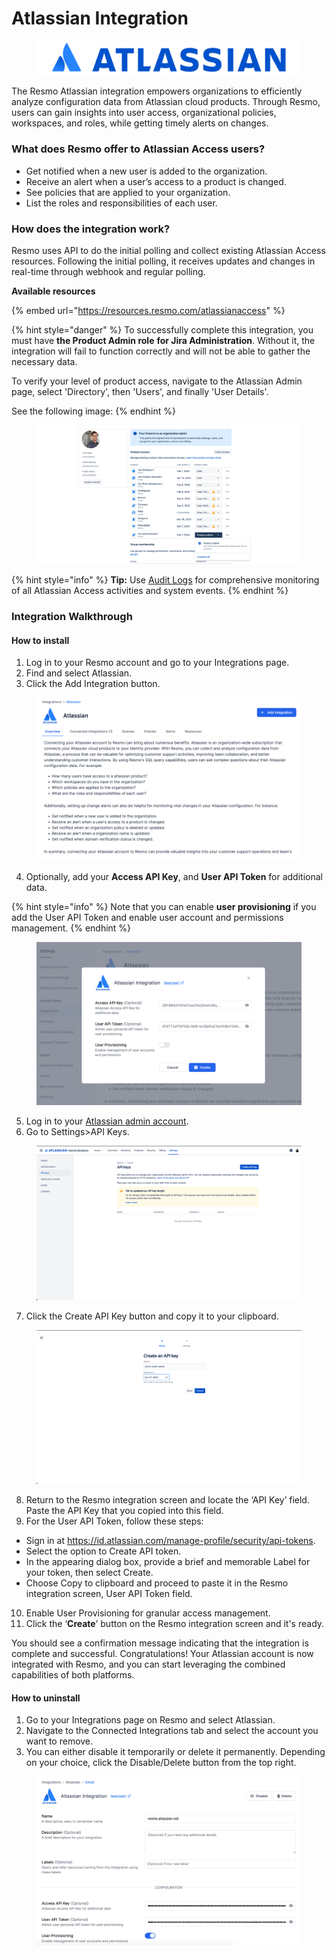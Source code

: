 # Atlassian Integration

<figure><img src="../.gitbook/assets/atlassian-access-logo.png" alt=""><figcaption></figcaption></figure>

The Resmo Atlassian integration empowers organizations to efficiently analyze configuration data from Atlassian cloud products. Through Resmo, users can gain insights into user access, organizational policies, workspaces, and roles, while getting timely alerts on changes.

### What does Resmo offer to Atlassian Access users?

* Get notified when a new user is added to the organization.
* Receive an alert when a user’s access to a product is changed.
* See policies that are applied to your organization.
* List the roles and responsibilities of each user.

### How does the integration work?

Resmo uses API to do the initial polling and collect existing Atlassian Access resources. Following the initial polling, it receives updates and changes in real-time through webhook and regular polling.

**Available resources**

{% embed url="https://resources.resmo.com/atlassianaccess" %}

{% hint style="danger" %}
To successfully complete this integration, you must have **the Product Admin role** **for Jira Administration**. Without it, the integration will fail to function correctly and will not be able to gather the necessary data.&#x20;

To verify your level of product access, navigate to the Atlassian Admin page, select 'Directory', then 'Users', and finally 'User Details'.

See the following image:
{% endhint %}

<figure><img src="../.gitbook/assets/jira-administration-product-admin.png" alt=""><figcaption></figcaption></figure>

{% hint style="info" %}
**Tip:** Use [Audit Logs](../audit-logs/audit-logs.md) for comprehensive monitoring of all Atlassian Access activities and system events.
{% endhint %}

### Integration Walkthrough

#### How to install

1. Log in to your Resmo account and go to your Integrations page.
2. Find and select Atlassian.
3. Click the Add Integration button.

<figure><img src="../.gitbook/assets/add-integration.png" alt=""><figcaption></figcaption></figure>

4. Optionally, add your **Access API Key**, and **User API Token** for additional data.&#x20;

{% hint style="info" %}
Note that you can enable **user provisioning** if you add the User API Token and enable user account and permissions management.
{% endhint %}

<figure><img src="../.gitbook/assets/configurations.png" alt=""><figcaption></figcaption></figure>

5. Log in to your [Atlassian admin account](https://admin.atlassian.com/).
6. Go to Settings>API Keys.

<figure><img src="../.gitbook/assets/api-keys.png" alt=""><figcaption></figcaption></figure>

7. Click the Create API Key button and copy it to your clipboard.

<figure><img src="../.gitbook/assets/copy-api.png" alt=""><figcaption></figcaption></figure>

8. Return to the Resmo integration screen and locate the ‘API Key’ field. Paste the API Key that you copied into this field.&#x20;
9. For the User API Token, follow these steps:

* Sign in at https://id.atlassian.com/manage-profile/security/api-tokens.
* Select the option to Create API token.
* In the appearing dialog box, provide a brief and memorable Label for your token, then select Create.
* Choose Copy to clipboard and proceed to paste it in the Resmo integration screen, User API Token field.&#x20;

10. Enable User Provisioning for granular access management.
11. Click the ‘**Create**’ button on the Resmo integration screen and it's ready.

You should see a confirmation message indicating that the integration is complete and successful. Congratulations! Your Atlassian account is now integrated with Resmo, and you can start leveraging the combined capabilities of both platforms.

#### How to uninstall

1. Go to your Integrations page on Resmo and select Atlassian.
2. Navigate to the Connected Integrations tab and select the account you want to remove.
3. You can either disable it temporarily or delete it permanently. Depending on your choice, click the Disable/Delete button from the top right.

<figure><img src="../.gitbook/assets/delete.png" alt=""><figcaption></figcaption></figure>
